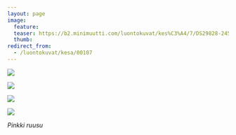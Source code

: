 ```yaml
---
layout: page
image:
  feature:
  teaser: https://b2.minimuutti.com/luontokuvat/kes%C3%A4/7/DS29828-245px.jpg
  thumb:
redirect_from:
  - /luontokuvat/kesa/00107
---
```


![](https://b2.minimuutti.com/luontokuvat/kes%C3%A4/7/DS29760-800px.jpg)

![](https://b2.minimuutti.com/luontokuvat/kes%C3%A4/7/DS29822-800px.jpg)

![](https://b2.minimuutti.com/luontokuvat/kes%C3%A4/7/DS29833-800px.jpg)

![](https://b2.minimuutti.com/luontokuvat/kes%C3%A4/7/DS29828-800px.jpg)

*Pinkki ruusu*
